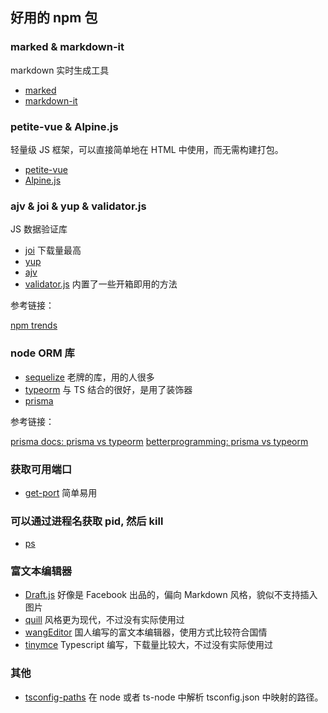 ## 好用的 npm 包

### marked & markdown-it

markdown 实时生成工具

- [marked](https://github.com/markedjs/marked)
- [markdown-it](https://github.com/markdown-it/markdown-it)

### petite-vue & Alpine.js

轻量级 JS 框架，可以直接简单地在 HTML 中使用，而无需构建打包。

- [petite-vue](https://github.com/vuejs/petite-vue)
- [Alpine.js](https://github.com/alpinejs/alpine)

### ajv & joi & yup & validator.js

JS 数据验证库

- [joi](https://github.com/sideway/joi) 下载量最高
- [yup](https://github.com/jquense/yup)
- [ajv](https://github.com/ajv-validator/ajv)
- [validator.js](https://github.com/validatorjs/validator.js) 内置了一些开箱即用的方法

参考链接：

[npm trends](https://www.npmtrends.com/ajv-vs-joi-vs-yup)

### node ORM 库

- [sequelize](https://github.com/sequelize/sequelize) 老牌的库，用的人很多
- [typeorm](https://github.com/typeorm/typeorm) 与 TS 结合的很好，是用了装饰器
- [prisma](https://github.com/prisma/prisma)

参考链接：

[prisma docs: prisma vs typeorm](https://www.prisma.io/docs/concepts/more/comparisons/prisma-and-typeorm)
[betterprogramming: prisma vs typeorm](https://betterprogramming.pub/prisma-vs-typeorm-60d02f9dac64)

### 获取可用端口

- [get-port](https://github.com/sindresorhus/get-port) 简单易用

### 可以通过进程名获取 pid, 然后 kill

- [ps](https://github.com/neekey/ps)

### 富文本编辑器

- [Draft.js](https://draftjs.org/) 好像是 Facebook 出品的，偏向 Markdown 风格，貌似不支持插入图片
- [quill](https://quilljs.com/) 风格更为现代，不过没有实际使用过
- [wangEditor](https://www.wangeditor.com/) 国人编写的富文本编辑器，使用方式比较符合国情
- [tinymce](https://github.com/tinymce/tinymce) Typescript 编写，下载量比较大，不过没有实际使用过

### 其他

- [tsconfig-paths](https://www.npmjs.com/package/tsconfig-paths) 在 node 或者 ts-node 中解析 tsconfig.json 中映射的路径。
